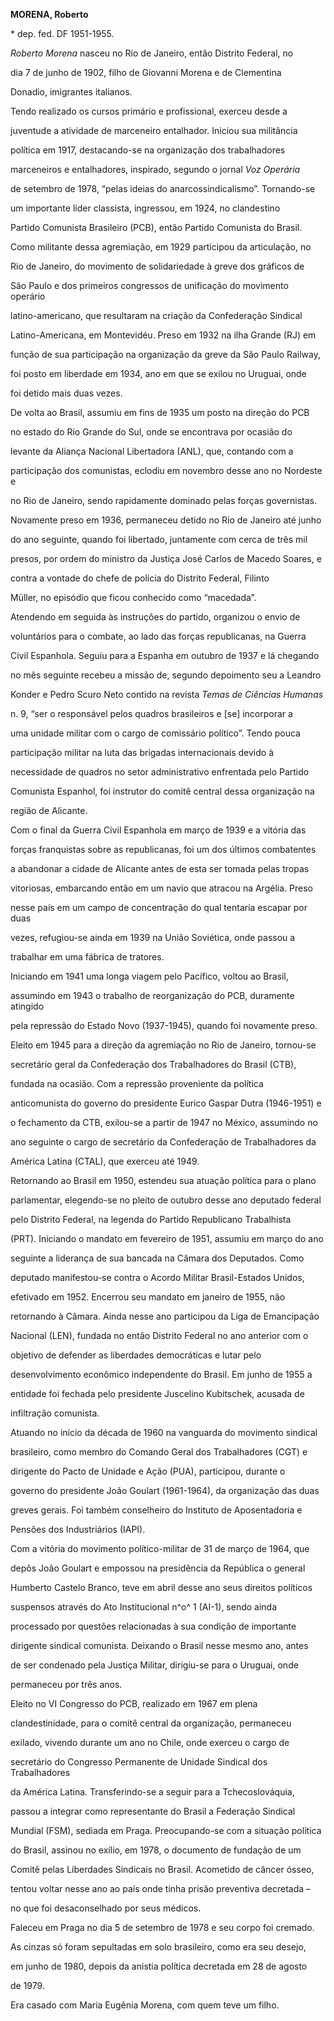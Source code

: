 **MORENA, Roberto**



\* dep. fed. DF 1951-1955.



*Roberto Morena* nasceu no Rio de Janeiro, então Distrito Federal, no

dia 7 de junho de 1902, filho de Giovanni Morena e de Clementina

Donadio, imigrantes italianos.



Tendo realizado os cursos primário e profissional, exerceu desde a

juventude a atividade de marceneiro entalhador. Iniciou sua militância

política em 1917, destacando-se na organização dos trabalhadores

marceneiros e entalhadores, inspirado, segundo o jornal *Voz Operária*

de setembro de 1978, “pelas ideias do anarcossindicalismo”. Tornando-se

um importante líder classista, ingressou, em 1924, no clandestino

Partido Comunista Brasileiro (PCB), então Partido Comunista do Brasil.



Como militante dessa agremiação, em 1929 participou da articulação, no

Rio de Janeiro, do movimento de solidariedade à greve dos gráficos de

São Paulo e dos primeiros congressos de unificação do movimento operário

latino-americano, que resultaram na criação da Confederação Sindical

Latino-Americana, em Montevidéu. Preso em 1932 na ilha Grande (RJ) em

função de sua participação na organização da greve da São Paulo Railway,

foi posto em liberdade em 1934, ano em que se exilou no Uruguai, onde

foi detido mais duas vezes.



De volta ao Brasil, assumiu em fins de 1935 um posto na direção do PCB

no estado do Rio Grande do Sul, onde se encontrava por ocasião do

levante da Aliança Nacional Libertadora (ANL), que, contando com a

participação dos comunistas, eclodiu em novembro desse ano no Nordeste e

no Rio de Janeiro, sendo rapidamente dominado pelas forças governistas.

Novamente preso em 1936, permaneceu detido no Rio de Janeiro até junho

do ano seguinte, quando foi libertado, juntamente com cerca de três mil

presos, por ordem do ministro da Justiça José Carlos de Macedo Soares, e

contra a vontade do chefe de polícia do Distrito Federal, Filinto

Müller, no episódio que ficou conhecido como “macedada”.



Atendendo em seguida às instruções do partido, organizou o envio de

voluntários para o combate, ao lado das forças republicanas, na Guerra

Civil Espanhola. Seguiu para a Espanha em outubro de 1937 e lá chegando

no mês seguinte recebeu a missão de, segundo depoimento seu a Leandro

Konder e Pedro Scuro Neto contido na revista *Temas de Ciências Humanas*

n. 9, “ser o responsável pelos quadros brasileiros e [se] incorporar a

uma unidade militar com o cargo de comissário político”. Tendo pouca

participação militar na luta das brigadas internacionais devido à

necessidade de quadros no setor administrativo enfrentada pelo Partido

Comunista Espanhol, foi instrutor do comitê central dessa organização na

região de Alicante.



Com o final da Guerra Civil Espanhola em março de 1939 e a vitória das

forças franquistas sobre as republicanas, foi um dos últimos combatentes

a abandonar a cidade de Alicante antes de esta ser tomada pelas tropas

vitoriosas, embarcando então em um navio que atracou na Argélia. Preso

nesse país em um campo de concentração do qual tentaria escapar por duas

vezes, refugiou-se ainda em 1939 na União Soviética, onde passou a

trabalhar em uma fábrica de tratores.



Iniciando em 1941 uma longa viagem pelo Pacífico, voltou ao Brasil,

assumindo em 1943 o trabalho de reorganização do PCB, duramente atingido

pela repressão do Estado Novo (1937-1945), quando foi novamente preso.

Eleito em 1945 para a direção da agremiação no Rio de Janeiro, tornou-se

secretário geral da Confederação dos Trabalhadores do Brasil (CTB),

fundada na ocasião. Com a repressão proveniente da política

anticomunista do governo do presidente Eurico Gaspar Dutra (1946-1951) e

o fechamento da CTB, exilou-se a partir de 1947 no México, assumindo no

ano seguinte o cargo de secretário da Confederação de Trabalhadores da

América Latina (CTAL), que exerceu até 1949.



Retornando ao Brasil em 1950, estendeu sua atuação política para o plano

parlamentar, elegendo-se no pleito de outubro desse ano deputado federal

pelo Distrito Federal, na legenda do Partido Republicano Trabalhista

(PRT). Iniciando o mandato em fevereiro de 1951, assumiu em março do ano

seguinte a liderança de sua bancada na Câmara dos Deputados. Como

deputado manifestou-se contra o Acordo Militar Brasil-Estados Unidos,

efetivado em 1952. Encerrou seu mandato em janeiro de 1955, não

retornando à Câmara. Ainda nesse ano participou da Liga de Emancipação

Nacional (LEN), fundada no então Distrito Federal no ano anterior com o

objetivo de defender as liberdades democráticas e lutar pelo

desenvolvimento econômico independente do Brasil. Em junho de 1955 a

entidade foi fechada pelo presidente Juscelino Kubitschek, acusada de

infiltração comunista.



Atuando no início da década de 1960 na vanguarda do movimento sindical

brasileiro, como membro do Comando Geral dos Trabalhadores (CGT) e

dirigente do Pacto de Unidade e Ação (PUA), participou, durante o

governo do presidente João Goulart (1961-1964), da organização das duas

greves gerais. Foi também conselheiro do Instituto de Aposentadoria e

Pensões dos Industriários (IAPI).



Com a vitória do movimento político-militar de 31 de março de 1964, que

depôs João Goulart e empossou na presidência da República o general

Humberto Castelo Branco, teve em abril desse ano seus direitos políticos

suspensos através do Ato Institucional n^o^ 1 (AI-1), sendo ainda

processado por questões relacionadas à sua condição de importante

dirigente sindical comunista. Deixando o Brasil nesse mesmo ano, antes

de ser condenado pela Justiça Militar, dirigiu-se para o Uruguai, onde

permaneceu por três anos.



Eleito no VI Congresso do PCB, realizado em 1967 em plena

clandestinidade, para o comitê central da organização, permaneceu

exilado, vivendo durante um ano no Chile, onde exerceu o cargo de

secretário do Congresso Permanente de Unidade Sindical dos Trabalhadores

da América Latina. Transferindo-se a seguir para a Tchecoslováquia,

passou a integrar como representante do Brasil a Federação Sindical

Mundial (FSM), sediada em Praga. Preocupando-se com a situação política

do Brasil, assinou no exílio, em 1978, o documento de fundação de um

Comitê pelas Liberdades Sindicais no Brasil. Acometido de câncer ósseo,

tentou voltar nesse ano ao país onde tinha prisão preventiva decretada –

no que foi desaconselhado por seus médicos.



Faleceu em Praga no dia 5 de setembro de 1978 e seu corpo foi cremado.

As cinzas só foram sepultadas em solo brasileiro, como era seu desejo,

em junho de 1980, depois da anistia política decretada em 28 de agosto

de 1979.



Era casado com Maria Eugênia Morena, com quem teve um filho.



